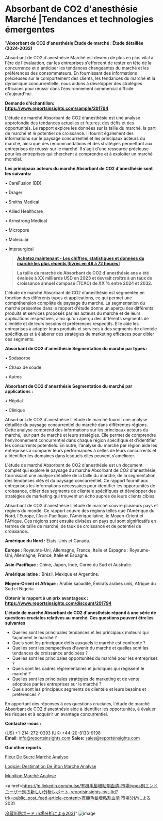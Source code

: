 # Absorbant de CO2 d'anesthésie Marché |Tendances et technologies émergentes

"<strong>Absorbant de CO2 d'anesthésie Étude de marché : Étude détaillée (2024-2032)</strong>

Absorbant de CO2 d'anesthésie Marché est devenu de plus en plus vital à l'ère de l'évaluation, car les entreprises s'efforcent de rester en tête de la concurrence et d'anticiper les tendances changeantes du marché et les préférences des consommateurs. En fournissant des informations précieuses sur le comportement des clients, les tendances du marché et la dynamique concurrentielle, nous aidons à développer des stratégies efficaces pour réussir dans l'environnement commercial difficile d'aujourd'hui.

<strong>Demande d'échantillon: <a href=https://www.reportsinsights.com/sample/201794>https://www.reportsinsights.com/sample/201794</a></strong>

L'étude de marché Absorbant de CO2 d'anesthésie est une analyse approfondie des tendances actuelles et futures, des défis et des opportunités. Le rapport explore les données sur la taille du marché, la part de marché et le potentiel de croissance. Il fournit également des informations sur le paysage concurrentiel et les principaux acteurs du marché, ainsi que des recommandations et des stratégies permettant aux entreprises de réussir sur le marché. Il s'agit d'une ressource précieuse pour les entreprises qui cherchent à comprendre et à exploiter un marché mondial.

<strong>Les principaux acteurs du marché Absorbant de CO2 d'anesthésie sont les suivants:</strong>

• CareFusion (BD)

• Drager

• Smiths Medical

• Allied Healthcare

• Armstrong Medical

• Micropore

• Molecular

• Intersurgical
<blockquote><a href=https://www.reportsinsights.com/buynow/201794><span style=text-decoration: underline;><strong>Achetez maintenant - Les chiffres, statistiques et données du marché les plus récents [livrés en 48 à 72 heures]</strong></span></a></blockquote>
<blockquote><span style=text-decoration: underline;><strong>La taille du marché de Absorbant de CO2 d'anesthésie ans a été évaluée à XX milliards USD en 2023 et devrait croître à un taux de croissance annuel composé (TCAC) de XX % entre 2024 et 2032.</strong></span></blockquote>
L'étude de marché Absorbant de CO2 d'anesthésie est segmentée en fonction des différents types et applications, ce qui permet une compréhension complète du paysage du marché. La segmentation du marché présentée dans le rapport d'étude donne un aperçu des différents produits et services proposés par les acteurs du marché et de leurs applications respectives, ainsi qu'un aperçu des différents segments de clientèle et de leurs besoins et préférences respectifs. Elle aide les entreprises à adapter leurs produits et services à des segments de clientèle spécifiques et à élaborer des stratégies de marketing efficaces pour cibler ces segments.

<strong>Absorbant de CO2 d'anesthésie Segmentation du marché par types :</strong>

• Sodasorbe

• Chaux de soude

• Autres

<strong>Absorbant de CO2 d'anesthésie Segmentation du marché par applications :</strong>

• Hôpital

• Clinique

Absorbant de CO2 d'anesthésie L'étude de marché fournit une analyse détaillée du paysage concurrentiel du marché dans différentes régions. Cette analyse comprend des informations sur les principaux acteurs du marché, leur part de marché et leurs stratégies. Elle permet de comprendre l'environnement concurrentiel dans chaque région spécifique et d'identifier les concurrents potentiels. En outre, l'analyse du marché par région aide les entreprises à comparer leurs performances à celles de leurs concurrents et à identifier les domaines dans lesquels elles peuvent s'améliorer.

L'étude de marché Absorbant de CO2 d'anesthésie est un document complet qui explore le paysage du marché Absorbant de CO2 d'anesthésie, fournissant une analyse détaillée de la taille du marché, de la segmentation, des tendances clés et du paysage concurrentiel. Ce rapport fournit aux entreprises les informations nécessaires pour identifier les opportunités de croissance, cibler des segments de clientèle spécifiques et développer des stratégies de marketing qui trouvent un écho auprès de leurs clients cibles.

Absorbant de CO2 d'anesthésie L'étude de marché couvre plusieurs pays et régions du monde. Ce rapport couvre des régions telles que l'Amérique du Nord, l'Europe, l'Asie-Pacifique, l'Amérique latine, le Moyen-Orient et l'Afrique. Ces régions sont ensuite divisées en pays qui sont significatifs en termes de taille de marché, de taux de croissance et de potentiel de croissance..

<strong>Amérique du Nord :</strong> États-Unis et Canada.

<strong>Europe</strong> : Royaume-Uni, Allemagne, France, Italie et Espagne : Royaume-Uni, Allemagne, France, Italie et Espagne.

<strong>Asie-Pacifique</strong> : Chine, Japon, Inde, Corée du Sud et Australie.

<strong>Amérique latine</strong> : Brésil, Mexique et Argentine.

<strong>Moyen-Orient et Afrique</strong> : Arabie saoudite, Émirats arabes unis, Afrique du Sud et Nigeria.

<strong>Obtenir le rapport à un prix avantageux : <a href=https://www.reportsinsights.com/discount/201794>https://www.reportsinsights.com/discount/201794</a></strong>

<strong>L'étude de marché Absorbant de CO2 d'anesthésie répond à une série de questions cruciales relatives au marché. Ces questions peuvent être les suivantes</strong>
<ul>
  <li>Quelles sont les principales tendances et les principaux moteurs qui façonnent le marché ?</li>
  <li>Quels sont les principaux défis auxquels le marché est confronté ?</li>
  <li>Quelles sont les perspectives d'avenir du marché et quelles sont les tendances de croissance anticipées ?</li>
  <li>Quelles sont les principales opportunités du marché pour les entreprises ?</li>
  <li>Quels sont les cadres réglementaires et juridiques qui régissent le marché ?</li>
  <li>Quelles sont les principales stratégies de marketing et de vente adoptées par les entreprises sur le marché ?</li>
  <li>Quels sont les principaux segments de clientèle et leurs besoins et préférences ?</li>
</ul>
En apportant des réponses à ces questions cruciales, l'étude de marché Absorbant de CO2 d'anesthésie aide à identifier les opportunités, à évaluer les risques et à acquérir un avantage concurrentiel.

<strong>Contactez-nous :</strong>

(US) +1-214-272-0393
(UK) +44-20-8133-9198
<strong>Email:</strong> <a>info@reportsinsights.com</a>
<strong>Sales:</strong> <a>sales@reportsinsights.com</a>

<strong>Our other reports</strong>

<a href=https://www.linkedin.com/pulse/fleur-de-sucre-march%C3%A9-rapport-analyse-professionnelle-rtlzc/>Fleur De Sucre Marché Analyse</a>

<a href=https://www.linkedin.com/pulse/logiciel-destimation-de-b%C3%A9ton-march%C3%A9paysage-hcoof/>Logiciel Destimation De Bton Marché Analyse</a>

<a href=https://www.linkedin.com/pulse/munition-march%C3%A9-2024-2030-aper%C3%A7u-complet-des-nfeqf/>Munition Marché Analyse</a>

<a href=https://jp.linkedin.com/pulse/有機毛髪増粘剤血清-市場types別エンドユーザー別の新しい分析レポート-reportsinsights-pvt-ltd?trk=public_post_feed-article-content>有機毛髪増粘剤血清 市場分析による2031</a>

<a href=https://www.linkedin.com/pulse/冷蔵断熱ボード-市場2023新興トレンド2028-reports-insights-expert/>冷蔵断熱ボード 市場分析による2031</a>"
![image](https://github.com/daminid12/RIresearchers/assets/158430485/3c3a7349-f4be-4f97-86d1-62173d7674e0)
